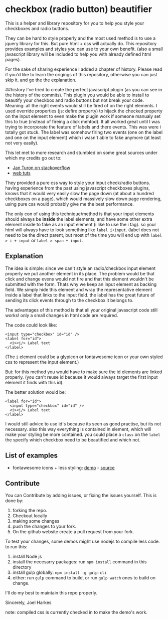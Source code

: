 # checkbox (radio button) beautifier

This is a helper and library repository for you to help you style your checkboxes and radio buttons.

They can be hard to style properly and the most used method is to use a jquery library for this. But pure html + css
will actually do. This repository provides examples and styles you can use to your own benefit. (also a small javascript
library will be included to help you with already defined html pages).

For the sake of sharing experience I added a chapter of history. Please read if you'd like to learn the origings of this
repository, otherwise you can just skip it. and go the the explanation.

##history 
I've tried to create the perfect javascript plugin (as you can see in the history of the commits).
This plugin you would be able to install to beautify your checkbox and radio buttons but not break your code.
Meaning: all the right events would still be fired of on the right elements. I used override properties 
(js: defire property) to hijack the checked property on the input element to even make the plugin work if someone
manualy set this to true (instead of fireing a click mehtod). It all worked great until I was trying to incorporate
 the feature of labels and there events. This was were i totally got stuck. The label was somehow firing two events 
 (one on the label and one on the input element) which i wasn't able to fake anymore (at least not very easily).

This let met to more research and stumbled on some great sources under which my credits go out to:

* [Jan Turon on stackoverflow](http://stackoverflow.com/a/32876109/1275832)
* [web tuts](https://webdesign.tutsplus.com/articles/quick-tip-easy-css3-checkboxes-and-radio-buttons--webdesign-8953)

They provided a pure css way to style your input check/radio buttons. having experience from the past using javascript checkboxes
plugins, knows that it would very easily slow the page down (at about a hundred checkboxes on a page).
which would massively slow down page rendering, using pure css would probably give me the best performance.

The only con of using this technique/method is that your input elements should always be **inside** the label elements, 
and have some other extra element inside to fake as an input element (i like to use the i tag). so your html will always
have to look something like `label i+input`. (label does not need to be the direct parent, but most of the time you will 
end up with `label > i + input` or `label > span + input`. 


## Explanation

The idea is simple: since we can't style an radio/checkbox input element properly we put another element in its place.
The problem would be that click and change evens would not fire and that this element wouldn't be submitted with the form.
Thats why we keep an input element as backing field. We simply hide this element and wrap the representative element inside 
a label that links to the input field. the label has the great future of sending its click events through to the checkbox it
belongs to.

The advantages of this method is that all your original javascript code still works! only a small changes in html code are required.

The code could look like:

```
<input type="checkbox" id="id" />
<label for="id">
  <i><i/> Label text
</label>
```

(The `i` element could be a glypicon or fontawesome icon or your own styled css to represent the input element.)


But: for this method you would have to make sure the id elements are linked properly. (you can't reuse id because it would 
always target the first input element it finds with this id).

The better solution would be:

```
<label for="id">
  <input type="checkbox" id="id" />
  <i><i/> Label text
</label>
```

I would still advice to use id's because its seen as good practise, but its not necessary. also this way everything
is contained in element, which will make your styling be more contained. you could place a `class` on the `label` the specify
which checkbox need to be beautified and which not.

## List of examples

* fontawesome icons + less styling: [demo](http://htmlpreview.github.io/?https://github.com/joelharkes/checkbox-beautifier/blob/master/test/fontawesome.html) - [source](https://github.com/joelharkes/checkbox-beautifier/blob/master/src/fontawesome.less)


## Contribute

You can Contribute by adding issues, or fixing the issues yourself. This is done by:

1. forking the repo.
2. Checkout locally
3. making some changes
4. push the changes to your fork.
5. On the github website create a pull request from your fork.

To test your changes, some demos might use nodejs to compile less code. to run this:

1. install Node js
2. install the necesarry packages: run `npm install` command in this directory
3. install gulp globally: `npm install -g gulp-cli`
4. either: run `gulp` command to build, or run `gulp watch` ones to build on change.

I'll do my best to maintain this repo properly.

Sincerely,
Joel Harkes

note: compiled css is currently checked in to make the demo's work.